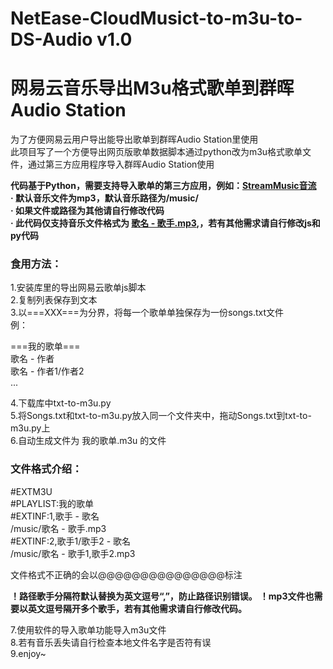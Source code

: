 # NetEase-CloudMusict-to-m3u-to-DS-Audio v1.0
# 网易云音乐导出M3u格式歌单到群晖Audio Station
为了方便网易云用户导出能导出歌单到群晖Audio Station里使用  
此项目写了一个方便导出网页版歌单数据脚本通过python改为m3u格式歌单文件，通过第三方应用程序导入群晖Audio Station使用  

**代码基于Python，需要支持导入歌单的第三方应用，例如：[StreamMusic音流](https://github.com/gitbobobo/StreamMusic)**  
**· 默认音乐文件为mp3，默认音乐路径为/music/**  
**· 如果文件或路径为其他请自行修改代码**  
**· 此代码仅支持音乐文件格式为 <ins> 歌名 - 歌手.mp3</ins>,，若有其他需求请自行修改js和py代码**  

### 食用方法：
1.安装库里的导出网易云歌单js脚本  
2.复制列表保存到文本  
3.以===XXX===为分界，将每一个歌单单独保存为一份songs.txt文件    
例：  

===我的歌单===  
歌名 - 作者  
歌名 - 作者1/作者2  
...  

4.下载库中txt-to-m3u.py  
5.将Songs.txt和txt-to-m3u.py放入同一个文件夹中，拖动Songs.txt到txt-to-m3u.py上  
6.自动生成文件为 我的歌单.m3u 的文件  

### 文件格式介绍：
#EXTM3U  
#PLAYLIST:我的歌单  
#EXTINF:1,歌手 - 歌名  
/music/歌名 - 歌手.mp3  
#EXTINF:2,歌手1/歌手2 - 歌名  
/music/歌名 - 歌手1,歌手2.mp3  

文件格式不正确的会以@@@@@@@@@@@@@@@标注

**！路径歌手分隔符默认替换为英文逗号“,”，防止路径识别错误。**
**！mp3文件也需要以英文逗号隔开多个歌手，若有其他需求请自行修改代码。**

7.使用软件的导入歌单功能导入m3u文件  
8.若有音乐丢失请自行检查本地文件名字是否符有误  
9.enjoy~  
